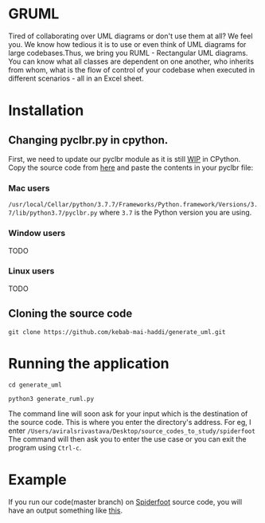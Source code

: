 # GRUML
Tired of collaborating over UML diagrams or don't use them at all? We feel you. We know how tedious it is to use or even think of UML diagrams for large codebases.Thus, we bring you RUML - Rectangular UML diagrams. You can know what all classes are dependent on one another, who inherits from whom, what is the flow of control of your codebase when executed in different scenarios - all in an Excel sheet.

# Installation
## Changing pyclbr.py in cpython.
First, we need to update our pyclbr module as it is still [WIP](https://github.com/python/cpython/pull/16466#issuecomment-583693647) in CPython. Copy the source code from [here](https://pastebin.com/6WF65Lvk) and paste the contents in your pyclbr file:
### Mac users
`/usr/local/Cellar/python/3.7.7/Frameworks/Python.framework/Versions/3.7/lib/python3.7/pyclbr.py`
where `3.7` is the Python version you are using.
### Window users
TODO
### Linux users
TODO
## Cloning the source code
`git clone https://github.com/kebab-mai-haddi/generate_uml.git`

# Running the application
`cd generate_uml`

`python3 generate_ruml.py`

The command line will soon ask for your input which is the destination of the source code. This is where you enter the directory's address. For eg, I enter `/Users/aviralsrivastava/Desktop/source_codes_to_study/spiderfoot`
The command will then ask you to enter the use case or you can exit the program using `Ctrl-c`.

# Example
If you run our code(master branch) on [Spiderfoot](https://github.com/smicallef/spiderfoot) source code, you will have an output something like [this](https://docs.google.com/spreadsheets/d/1lnKfrPYF90uyFJ_NoYWOFdR5sMolwc0H62FwLg0dLcw/edit?usp=sharing).
